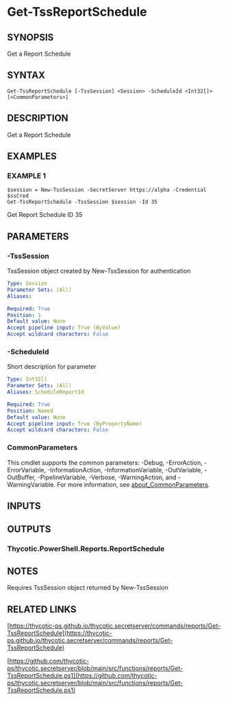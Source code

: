 # Get-TssReportSchedule

## SYNOPSIS
Get a Report Schedule

## SYNTAX

```
Get-TssReportSchedule [-TssSession] <Session> -ScheduleId <Int32[]> [<CommonParameters>]
```

## DESCRIPTION
Get a Report Schedule

## EXAMPLES

### EXAMPLE 1
```
$session = New-TssSession -SecretServer https://alpha -Credential $ssCred
Get-TssReportSchedule -TssSession $session -Id 35
```

Get Report Schedule ID 35

## PARAMETERS

### -TssSession
TssSession object created by New-TssSession for authentication

```yaml
Type: Session
Parameter Sets: (All)
Aliases:

Required: True
Position: 1
Default value: None
Accept pipeline input: True (ByValue)
Accept wildcard characters: False
```

### -ScheduleId
Short description for parameter

```yaml
Type: Int32[]
Parameter Sets: (All)
Aliases: ScheduleReportId

Required: True
Position: Named
Default value: None
Accept pipeline input: True (ByPropertyName)
Accept wildcard characters: False
```

### CommonParameters
This cmdlet supports the common parameters: -Debug, -ErrorAction, -ErrorVariable, -InformationAction, -InformationVariable, -OutVariable, -OutBuffer, -PipelineVariable, -Verbose, -WarningAction, and -WarningVariable. For more information, see [about_CommonParameters](http://go.microsoft.com/fwlink/?LinkID=113216).

## INPUTS

## OUTPUTS

### Thycotic.PowerShell.Reports.ReportSchedule
## NOTES
Requires TssSession object returned by New-TssSession

## RELATED LINKS

[https://thycotic-ps.github.io/thycotic.secretserver/commands/reports/Get-TssReportSchedule](https://thycotic-ps.github.io/thycotic.secretserver/commands/reports/Get-TssReportSchedule)

[https://github.com/thycotic-ps/thycotic.secretserver/blob/main/src/functions/reports/Get-TssReportSchedule.ps1](https://github.com/thycotic-ps/thycotic.secretserver/blob/main/src/functions/reports/Get-TssReportSchedule.ps1)

